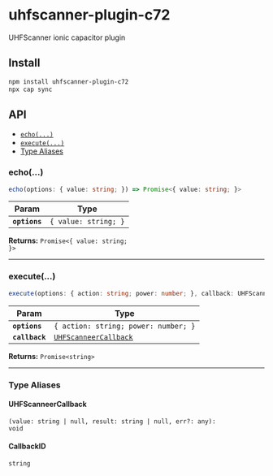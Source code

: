 # uhfscanner-plugin-c72

UHFScanner ionic capacitor plugin

## Install

```bash
npm install uhfscanner-plugin-c72
npx cap sync
```

## API

<docgen-index>

* [`echo(...)`](#echo)
* [`execute(...)`](#execute)
* [Type Aliases](#type-aliases)

</docgen-index>

<docgen-api>
<!--Update the source file JSDoc comments and rerun docgen to update the docs below-->

### echo(...)

```typescript
echo(options: { value: string; }) => Promise<{ value: string; }>
```

| Param         | Type                            |
| ------------- | ------------------------------- |
| **`options`** | <code>{ value: string; }</code> |

**Returns:** <code>Promise&lt;{ value: string; }&gt;</code>

--------------------


### execute(...)

```typescript
execute(options: { action: string; power: number; }, callback: UHFScanneerCallback) => Promise<CallbackID>
```

| Param          | Type                                                                |
| -------------- | ------------------------------------------------------------------- |
| **`options`**  | <code>{ action: string; power: number; }</code>                     |
| **`callback`** | <code><a href="#uhfscanneercallback">UHFScanneerCallback</a></code> |

**Returns:** <code>Promise&lt;string&gt;</code>

--------------------


### Type Aliases


#### UHFScanneerCallback

<code>(value: string | null, result: string | null, err?: any): void</code>


#### CallbackID

<code>string</code>

</docgen-api>
